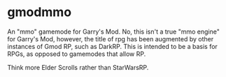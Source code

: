 # gmodmmo
An "mmo" gamemode for Garry's Mod.
No, this isn't a true "mmo engine" for Garry's Mod, however, the title of
rpg has been augmented by other instances of Gmod RP, such as DarkRP.
This is intended to be a basis for RPGs, as opposed to gamemodes that allow RP.

Think more Elder Scrolls rather than StarWarsRP.
